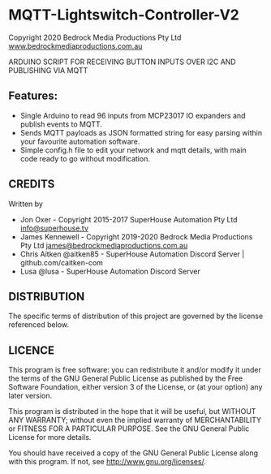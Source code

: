 # MQTT-Lightswitch-Controller-V2
Copyright 2020 Bedrock Media Productions Pty Ltd www.bedrockmediaproductions.com.au


ARDUINO SCRIPT FOR RECEIVING BUTTON INPUTS OVER I2C AND PUBLISHING VIA MQTT

## Features:

* Single Arduino to read 96 inputs from MCP23017 IO expanders and publish events to MQTT.
* Sends MQTT payloads as JSON formatted string for easy parsing within your favourite automation software.
* Simple config.h file to edit your network and mqtt details, with main code ready to go without modification.


## CREDITS 
Written by 
* Jon Oxer               - Copyright 2015-2017 SuperHouse Automation Pty Ltd <info@superhouse.tv>
* James Kennewell        - Copyright 2019-2020 Bedrock Media Productions Pty Ltd <james@bedrockmediaproductions.com.au>
* Chris Aitken @aitken85 - SuperHouse Automation Discord Server | github.com/caitken-com
* Lusa         @lusa     - SuperHouse Automation Discord Server

## DISTRIBUTION
The specific terms of distribution of this project are governed by the license referenced below.

## LICENCE
This program is free software: you can redistribute it and/or modify it under the terms of the GNU General Public License as published by
 the Free Software Foundation, either version 3 of the License, or (at your option) any later version.

This program is distributed in the hope that it will be useful, but WITHOUT ANY WARRANTY; without even the implied warranty of
 MERCHANTABILITY or FITNESS FOR A PARTICULAR PURPOSE. See the GNU General Public License for more details.

You should have received a copy of the GNU General Public License along with this program. If not, see <http://www.gnu.org/licenses/>.
